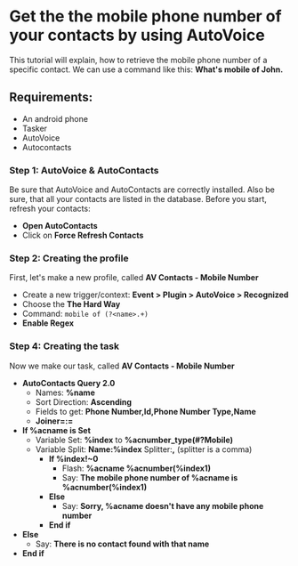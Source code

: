 # Get the the mobile phone number of your contacts by using AutoVoice
This tutorial will explain, how to retrieve the mobile phone number of a specific contact.
We can use a command like this: **What's mobile of John.**

## Requirements:
- An android phone
- Tasker
- AutoVoice
- Autocontacts

### Step 1: AutoVoice & AutoContacts
Be sure that AutoVoice and AutoContacts are correctly installed. Also be sure, that all your contacts are listed in the database.
Before you start, refresh your contacts:
- **Open AutoContacts**
- Click on **Force Refresh Contacts**

### Step 2: Creating the profile
First, let's make a new profile, called **AV Contacts - Mobile Number**
- Create a new trigger/context: **Event > Plugin > AutoVoice > Recognized**
- Choose the **The Hard Way**
- Command: ```mobile of (?<name>.+)```
- **Enable Regex**

### Step 4: Creating the task
Now we make our task, called **AV Contacts - Mobile Number**
- **AutoContacts Query 2.0**
  - Names: **%name**
  - Sort Direction: **Ascending**
  - Fields to get: **Phone Number,Id,Phone Number Type,Name**
  - **Joiner=:=**
- **If %acname is Set**
  - Variable Set: **%index** to **%acnumber_type(#?Mobile)**
  - Variable Split: **Name:%index** Splitter:**,** (splitter is a comma)
    - **If %index!~0**
      - Flash: **%acname %acnumber(%index1)**
      - Say: **The mobile phone number of %acname is %acnumber(%index1)**
    - **Else**
      - Say: **Sorry, %acname doesn't have any mobile phone number**
    - **End if**
- **Else**
  - Say: **There is no contact found with that name**
- **End if**
